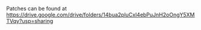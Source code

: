 Patches can be found at https://drive.google.com/drive/folders/14bua2pluCxl4ebPuJnH2oOngY5XMTVqy?usp=sharing